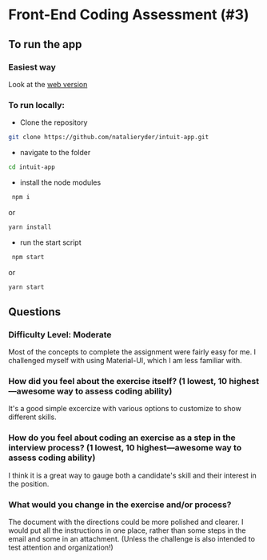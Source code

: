 # Front-End Coding Assessment (#3)

## To run the app

### Easiest way
Look at the [web version](https://natalieryder.github.io/intuit-app/)

### To run locally:

- Clone the repository

```sh
git clone https://github.com/natalieryder/intuit-app.git
```

- navigate to the folder

```sh
cd intuit-app
```

- install the node modules

```sh
 npm i
```
or
```sh
yarn install
```
 
 - run the start script

```sh
 npm start
```
or
```sh
yarn start
```

## Questions

### Difficulty Level: Moderate

Most of the concepts to complete the assignment were fairly easy for me. I challenged myself with using Material-UI, which I am less familiar with.

### How did you feel about the exercise itself? (1 lowest, 10 highest—awesome way to assess coding ability)
It's a good simple excercize with various options to customize to show different skills.


### How do you feel about coding an exercise as a step in the interview process?  (1 lowest, 10 highest—awesome way to assess coding ability)
I think it is a great way to gauge both a candidate's skill and their interest in the position.

### What would you change in the exercise and/or process?
The document with the directions could be more polished and clearer. I would put all the instructions in one place, rather than some steps in the email and some in an attachment. (Unless the challenge is also intended to test attention and organization!)
